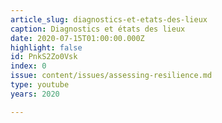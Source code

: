 ```yaml
---
article_slug: diagnostics-et-etats-des-lieux
caption: Diagnostics et états des lieux
date: 2020-07-15T01:00:00.000Z
highlight: false
id: PnkS2Zo0Vsk
index: 0
issue: content/issues/assessing-resilience.md
type: youtube
years: 2020

---
```

